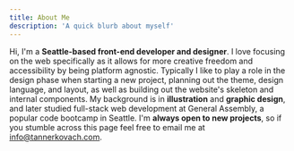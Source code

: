 ```yaml
---
title: About Me
description: 'A quick blurb about myself'
---
```


Hi, I'm a **Seattle-based front-end developer and
designer**. I love focusing on the web specifically as it
allows for more creative freedom and accessibility by
being platform agnostic. Typically I like to play a role
in the design phase when starting a new project,
planning out the theme, design language, and layout, as
well as building out the website's skeleton
and internal components. My background is in **illustration** and
**graphic design**, and later
studied full-stack web development at General Assembly,
a popular code bootcamp in Seattle. I'm **always open to
new projects**, so if you stumble across this page feel
free to email me at <span class="hover:underline text-purple-700"><info@tannerkovach.com><span>.
